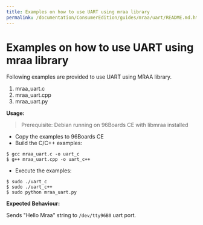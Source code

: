 ```yaml
---
title: Examples on how to use UART using mraa library
permalink: /documentation/ConsumerEdition/guides/mraa/uart/README.md.html
---
```

# Examples on how to use UART using mraa library

Following examples are provided to use UART using MRAA library.

1. mraa_uart.c
2. mraa_uart.cpp
3. mraa_uart.py

**Usage:**

> Prerequisite: Debian running on 96Boards CE with libmraa installed

* Copy the examples to 96Boards CE
* Build the C/C++ examples:
```shell
$ gcc mraa_uart.c -o uart_c
$ g++ mraa_uart.cpp -o uart_c++
```
* Execute the examples:
```shell
$ sudo ./uart_c
$ sudo ./uart_c++
$ sudo python mraa_uart.py
```

**Expected Behaviour:**

Sends "Hello Mraa" string to `/dev/tty96B0` uart port.
